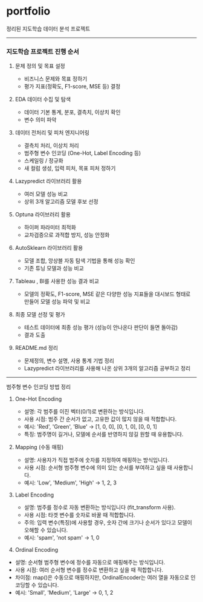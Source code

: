 # portfolio
정리된 지도학습 데이터 분석 프로젝트


---
### 지도학습 프로젝트 진행 순서

1. 문제 정의 및 목표 설정
   - 비즈니스 문제와 목표 정하기
   - 평가 지표(정확도, F1-score, MSE 등) 결정

2. EDA 데이터 수집 및 탐색
   - 데이터 기본 통계, 분포, 결측치, 이상치 확인
   - 변수 의미 파악

3. 데이터 전처리 및 피처 엔지니어링
   - 결측치 처리, 이상치 처리
   - 범주형 변수 인코딩 (One-Hot, Label Encoding 등)
   - 스케일링 / 정규화
   - 새 컬럼 생성, 입력 피처, 목표 피처 정하기

4. Lazypredict 라이브러리 활용
   - 여러 모델 성능 비교
   - 상위 3개 알고리즘 모델 후보 선정

5. Optuna 라이브러리 활용
   - 하이퍼 파라미터 최적화
   - 교차검증으로 과적합 방지, 성능 안정화
  
6. AutoSklearn 라이브러리 활용
   - 모델 조합, 앙상블 자동 탐색 기법을 통해 성능 확인
   - 기존 튜닝 모델과 성능 비교

7. Tableau , BI를 사용한 성능 결과 비교
   - 모델의 정확도, F1-score, MSE 같은 다양한 성능 지표들을 대시보드 형태로 만들어 모델 성능 파악 및 비교
     
8. 최종 모델 선정 및 평가
   - 테스트 데이터에 최종 성능 평가 (성능이 안나온다 판단이 들면 돌아감)
   - 결과 도출

9. README.md 정리
   - 문제정의, 변수 설명, 사용 통계 기법 정리
   - Lazypredict 라이브러리를 사용해 나온 상위 3개의 알고리즘 공부하고 정리
  
--- 
범주형 변수 인코딩 방법 정리
1. One-Hot Encoding
   - 설명: 각 범주를 이진 벡터(0/1)로 변환하는 방식입니다.
   - 사용 시점: 범주 간 순서가 없고, 고유한 값이 많지 않을 때 적합합니다.
   - 예시: 'Red', 'Green', 'Blue' → [1, 0, 0], [0, 1, 0], [0, 0, 1]
   - 특징: 범주명이 길거나, 모델에 순서를 반영하지 않길 원할 때 유용합니다.

2. Mapping (수동 매핑)
   - 설명: 사용자가 직접 범주에 숫자를 지정하여 매핑하는 방식입니다.
   - 사용 시점: 순서형 범주형 변수에 의미 있는 순서를 부여하고 싶을 때 사용합니다.
   - 예시: 'Low', 'Medium', 'High' → 1, 2, 3

3. Label Encoding
   - 설명: 범주를 정수로 자동 변환하는 방식입니다 (fit_transform 사용).
   - 사용 시점: 타겟 변수를 숫자로 바꿀 때 적합합니다.
   - 주의: 입력 변수(특징)에 사용할 경우, 숫자 간에 크기나 순서가 있다고 모델이 오해할 수 있습니다.
   - 예시: 'spam', 'not spam' → 1, 0

4. Ordinal Encoding
- 설명: 순서형 범주형 변수에 정수를 자동으로 매핑해주는 방식입니다.
- 사용 시점: 여러 순서형 변수를 정수로 변환하고 싶을 때 적합합니다.
- 차이점: map()은 수동으로 매핑하지만, OrdinalEncoder는 여러 열을 자동으로 인코딩할 수 있습니다.                  
- 예시: 'Small', 'Medium', 'Large' → 0, 1, 2
